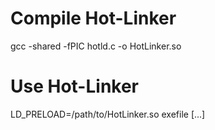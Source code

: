 # Compile Hot-Linker
gcc -shared -fPIC hotld.c -o HotLinker.so


# Use Hot-Linker
LD_PRELOAD=/path/to/HotLinker.so exefile [...]
